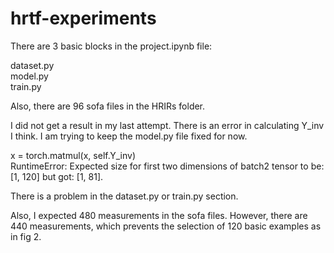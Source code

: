# hrtf-experiments

There are 3 basic blocks in the project.ipynb file:

dataset.py  
model.py  
train.py  

Also, there are 96 sofa files in the HRIRs folder.

I did not get a result in my last attempt. There is an error in calculating Y_inv I think. I am trying to keep the model.py file fixed for now.

x = torch.matmul(x, self.Y_inv)  
RuntimeError: Expected size for first two dimensions of batch2 tensor to be: [1, 120] but got: [1, 81].

There is a problem in the dataset.py or train.py section.

Also, I expected 480 measurements in the sofa files. However, there are 440 measurements, which prevents the selection of 120 basic examples as in fig 2.
